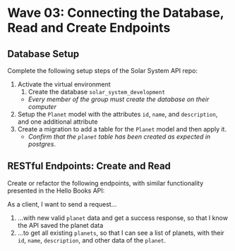 # Wave 03: Connecting the Database, Read and Create Endpoints

## Database Setup

Complete the following setup steps of the Solar System API repo:
1. Activate the virtual environment
   1. Create the database `solar_system_development`
    * *Every member of the group must create the database on their computer*
2. Setup the `Planet` model with the attributes `id`, `name`, and `description`, and one additional attribute
3. Create a migration to add a table for the `Planet` model and then apply it. 
    * *Confirm that the `planet` table has been created as expected in postgres*.

## RESTful Endpoints: Create and Read

Create or refactor the following endpoints, with similar functionality presented in the Hello Books API:

As a client, I want to send a request...

1. ...with new valid `planet` data and get a success response, so that I know the API saved the planet data
1. ...to get all existing `planets`, so that I can see a list of planets, with their `id`, `name`, `description`, and other data of the `planet`.
